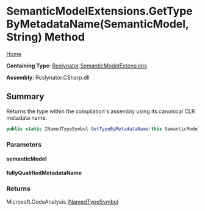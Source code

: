 <a name="_Top"></a>

# SemanticModelExtensions\.GetTypeByMetadataName\(SemanticModel, String\) Method

[Home](../../../README.md#_Top)

**Containing Type**: [Roslynator](../../README.md#_Top)\.[SemanticModelExtensions](../README.md#_Top)

**Assembly**: Roslynator\.CSharp\.dll

## Summary

Returns the type within the compilation's assembly using its canonical CLR metadata name\.

```csharp
public static INamedTypeSymbol GetTypeByMetadataName(this SemanticModel semanticModel, string fullyQualifiedMetadataName)
```

### Parameters

#### semanticModel

#### fullyQualifiedMetadataName

### Returns

Microsoft\.CodeAnalysis\.[INamedTypeSymbol](https://docs.microsoft.com/en-us/dotnet/api/microsoft.codeanalysis.inamedtypesymbol)


